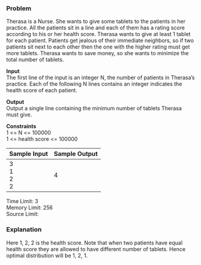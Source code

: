 ### Problem
<p>Therasa is a Nurse. She wants to give some tablets to the patients in her practice.  All the patients sit in a line and each of them  has a rating score according to his or her health score. Therasa wants to give at least 1 tablet for each patient. Patients get jealous of their immediate neighbors, so if two patients sit next to each other then the one with the higher rating must get more tablets. Therasa wants to save money, so she wants to minimize the total number of tablets.</p>
<p><strong>Input</strong><br>The first line of the input is an integer N, the number of patients in Therasa’s practice. Each of the following N lines contains an integer indicates the health score of each patient.</p>
<p><strong>Output</strong><br>Output a single line containing the minimum number of tablets Therasa must give.</p>
<p><strong>Constraints</strong><br>
1 &lt;= N &lt;= 100000<br>
1 &lt;= health score &lt;= 100000  </p>
<table>
    <thead>
        <tr>
            <th>Sample Input</th>
            <th>Sample Output</th>
        </tr>
    </thead>
    <tbody>
        <tr>
            <td align="top">3 <br> 1 <br> 2 <br> 2</td>
            <td>4</td>
        </tr>
    </tbody>
</table>

Time Limit: 3  
Memory Limit: 256  
Source Limit:

### Explanation
<p>Here 1, 2, 2 is the health score. Note that when two patients have equal health score they are allowed to have different number of tablets. Hence optimal distribution will be 1, 2, 1.</p>